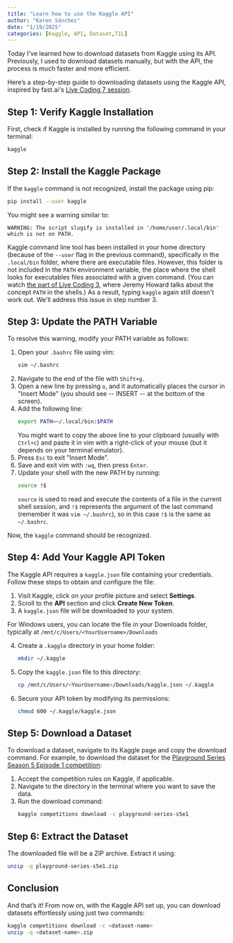 ```yaml
---
title: "Learn how to use the Kaggle API"
author: "Karen Sánchez"
date: "1/19/2025"
categories: [Kaggle, API, Dataset,TIL]
---
```


Today I've learned how to download datasets from Kaggle using its API. Previously, I used to download datasets manually, but with the API, the process is much faster and more efficient.

Here’s a step-by-step guide to downloading datasets using the Kaggle API, inspired by fast.ai's [Live Coding 7 session](https://youtu.be/cagqUrHMDJ0?list=PLfYUBJiXbdtSLBPJ1GMx-sQWf6iNhb8mM&t=617).

## Step 1: Verify Kaggle Installation
First, check if Kaggle is installed by running the following command in your terminal:
```bash
kaggle
```

## Step 2: Install the Kaggle Package
If the `kaggle` command is not recognized, install the package using pip:
```bash
pip install --user kaggle
```
You might see a warning similar to:
```
WARNING: The script slugify is installed in '/home/user/.local/bin' which is not on PATH.
```

Kaggle command line tool has been installed in your home directory (because of the `--user` flag in the previous command), specifically in the `.local/bin` folder, where there are executable files. However, this folder is not included in the `PATH` environment variable, the place where the shell looks for executables files associated with a given command. (You can watch [the part of Live Coding 3](https://youtu.be/B6BQiIgiEks?list=PLfYUBJiXbdtSLBPJ1GMx-sQWf6iNhb8mM&t=564), where Jeremy Howard talks about the concept `PATH` in the shells.)  As a result, typing `kaggle` again still doesn't work out. We'll address this issue in step number 3.

## Step 3: Update the PATH Variable
To resolve this warning, modify your PATH variable as follows:

1. Open your `.bashrc` file using vim:
   ```bash
   vim ~/.bashrc
   ```
2. Navigate to the end of the file with `Shift+g`.
3. Open a new line by pressing `o`, and it automatically places the cursor in "Insert Mode" (you should see -- INSERT -- at the bottom of the screen).
4. Add the following line: 
   ```bash
   export PATH=~/.local/bin:$PATH
   ```
   You might want to copy the above line to your clipboard (usually with `Ctrl+c`) and paste it in vim with a right-click of your mouse (but it depends on your terminal emulator).
5. Press `Esc` to exit "Insert Mode".
6. Save and exit vim with `:wq`, then press `Enter`.
7. Update your shell with the new PATH by running:
   ```bash
   source !$
   ```
   `source` is used to read and execute the contents of a file in the current shell session, and `!$` represents the argument of the last command (remember it was `vim ~/.bashrc`), so in this case `!$` is the same as `~/.bashrc`.

Now, the `kaggle` command should be recognized.

## Step 4: Add Your Kaggle API Token
The Kaggle API requires a `kaggle.json` file containing your credentials. Follow these steps to obtain and configure the file:

1. Visit Kaggle, click on your profile picture and select **Settings**.
2. Scroll to the **API** section and click **Create New Token**.
3. A `kaggle.json` file will be downloaded to your system.

For Windows users, you can locate the file in your Downloads folder, typically at `/mnt/c/Users/<YourUsername>/Downloads`

4. Create a `.kaggle` directory in your home folder:
   ```bash
   mkdir ~/.kaggle
   ```
5. Copy the `kaggle.json` file to this directory:
   ```bash
   cp /mnt/c/Users/<YourUsername>/Downloads/kaggle.json ~/.kaggle
   ```
6. Secure your API token by modifying its permissions:
   ```bash
   chmod 600 ~/.kaggle/kaggle.json
   ```

## Step 5: Download a Dataset
To download a dataset, navigate to its Kaggle page and copy the download command. For example, to download the dataset for the [Playground Series Season 5 Episode 1 competition](https://www.kaggle.com/competitions/playground-series-s5e1/data):

1. Accept the competition rules on Kaggle, if applicable.
2. Navigate to the directory in the terminal where you want to save the data.
3. Run the download command:
   ```bash
   kaggle competitions download -c playground-series-s5e1
   ```

## Step 6: Extract the Dataset
The downloaded file will be a ZIP archive. Extract it using:
```bash
unzip -q playground-series-s5e1.zip
```

## Conclusion
And that’s it! From now on, with the Kaggle API set up, you can download datasets effortlessly using just two commands:
```bash
kaggle competitions download -c <dataset-name>
unzip -q <dataset-name>.zip
```